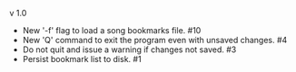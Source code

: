 v 1.0
  - New '-f' flag to load a song bookmarks file. #10
  - New 'Q' command to exit the program even with unsaved changes. #4
  - Do not quit and issue a warning if changes not saved. #3
  - Persist bookmark list to disk. #1
